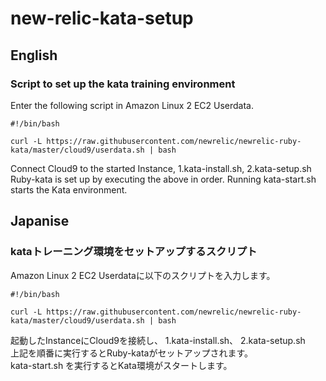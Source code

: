 # new-relic-kata-setup

## English

### Script to set up the kata training environment

Enter the following script in Amazon Linux 2 EC2 Userdata.

``` sh:Userdata
#!/bin/bash  
  
curl -L https://raw.githubusercontent.com/newrelic/newrelic-ruby-kata/master/cloud9/userdata.sh | bash
```

Connect Cloud9 to the started Instance,
1.kata-install.sh,
2.kata-setup.sh
Ruby-kata is set up by executing the above in order.
Running kata-start.sh starts the Kata environment.

## Japanise

### kataトレーニング環境をセットアップするスクリプト

Amazon Linux 2 EC2 Userdataに以下のスクリプトを入力します。

``` sh:Userdata
#!/bin/bash  
  
curl -L https://raw.githubusercontent.com/newrelic/newrelic-ruby-kata/master/cloud9/userdata.sh | bash
```

起動したInstanceにCloud9を接続し、
1.kata-install.sh、
2.kata-setup.sh  
上記を順番に実行するとRuby-kataがセットアップされます。  
kata-start.sh を実行するとKata環境がスタートします。
